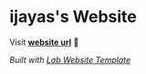 
# ijayas's Website

Visit **[website url](#)** 🚀

_Built with [Lab Website Template](https://greene-lab.gitbook.io/lab-website-template-docs)_

